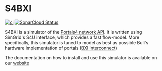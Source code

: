 # S4BXI

[![ci](https://framagit.org/s4bxi/s4bxi/badges/master/pipeline.svg)](https://framagit.org/s4bxi/s4bxi/pipelines?scope=branches) [![SonarCloud Status](https://sonarcloud.io/api/project_badges/measure?project=S4BXI_S4BXI&metric=alert_status)](https://sonarcloud.io/dashboard/?id=S4BXI_S4BXI)

S4BXI is a simulator of the [Portals4 network API](https://cs.sandia.gov/Portals/). It is written using SimGrid's S4U interface, which provides a fast flow-model. More specifically, this simulator is tuned to model as best as possible Bull's hardware implementation of portals ([BXI interconnect](https://atos.net/produits/calcul-haute-performance-hpc/bxi-bull-exascale-interconnect))

The documentation on how to install and use this simulator is available on our [website](https://s4bxi.julien-emmanuel.com/docs)
